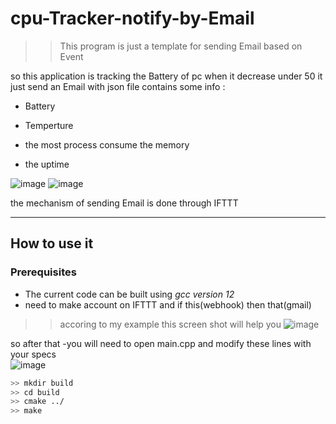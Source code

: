 # cpu-Tracker-notify-by-Email

>> This program is just a template for sending Email based on Event 

so this application is tracking the Battery of  pc when it decrease under 50 it just send an Email with json file contains some info : 

- Battery 

- Temperture

- the most process consume the memory 

- the uptime 

![image](https://user-images.githubusercontent.com/66727825/183441368-e58de2c4-6e19-4be1-908e-4a332c142203.png)
![image](https://user-images.githubusercontent.com/66727825/183441287-863719c9-837a-4316-a09f-228ab02868af.png)


the mechanism of sending Email is done through IFTTT 

------

## How to use it

### Prerequisites
- The current code can be built using *gcc version 12*
- need to make account on IFTTT and if this(webhook) then that(gmail)
>> accoring to my example this screen shot will help you 
![image](https://user-images.githubusercontent.com/66727825/183442396-e29e3f15-46ce-4ff3-863c-9fd74d00e52a.png)


so after that
-you will need to open main.cpp and modify these lines with your specs  
![image](https://user-images.githubusercontent.com/66727825/183442574-bdbab4da-db28-4506-82ca-bd3c92f502ad.png)

```bash
>> mkdir build
>> cd build
>> cmake ../
>> make
```
